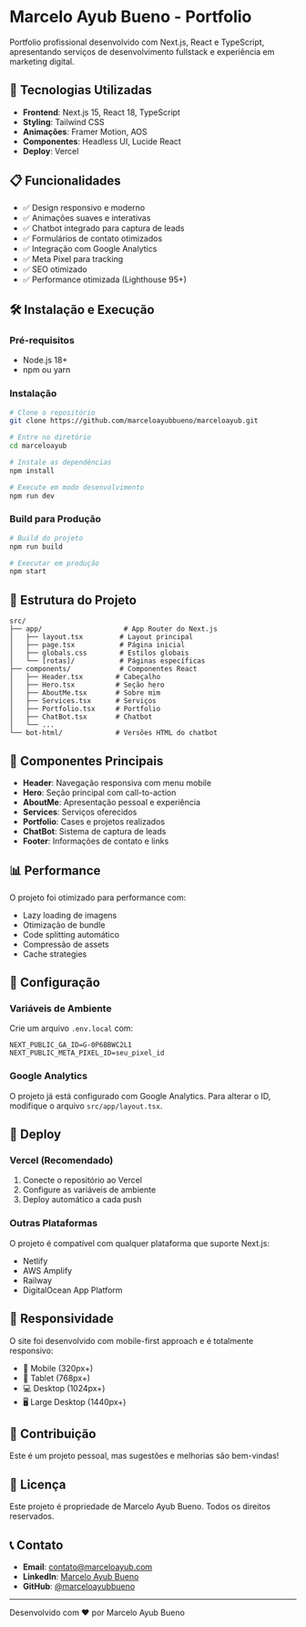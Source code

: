 # Marcelo Ayub Bueno - Portfolio

Portfolio profissional desenvolvido com Next.js, React e TypeScript, apresentando serviços de desenvolvimento fullstack e experiência em marketing digital.

## 🚀 Tecnologias Utilizadas

- **Frontend**: Next.js 15, React 18, TypeScript
- **Styling**: Tailwind CSS
- **Animações**: Framer Motion, AOS
- **Componentes**: Headless UI, Lucide React
- **Deploy**: Vercel

## 📋 Funcionalidades

- ✅ Design responsivo e moderno
- ✅ Animações suaves e interativas
- ✅ Chatbot integrado para captura de leads
- ✅ Formulários de contato otimizados
- ✅ Integração com Google Analytics
- ✅ Meta Pixel para tracking
- ✅ SEO otimizado
- ✅ Performance otimizada (Lighthouse 95+)

## 🛠️ Instalação e Execução

### Pré-requisitos
- Node.js 18+ 
- npm ou yarn

### Instalação
```bash
# Clone o repositório
git clone https://github.com/marceloayubbueno/marceloayub.git

# Entre no diretório
cd marceloayub

# Instale as dependências
npm install

# Execute em modo desenvolvimento
npm run dev
```

### Build para Produção
```bash
# Build do projeto
npm run build

# Executar em produção
npm start
```

## 📁 Estrutura do Projeto

```
src/
├── app/                    # App Router do Next.js
│   ├── layout.tsx         # Layout principal
│   ├── page.tsx           # Página inicial
│   ├── globals.css        # Estilos globais
│   └── [rotas]/           # Páginas específicas
├── components/            # Componentes React
│   ├── Header.tsx        # Cabeçalho
│   ├── Hero.tsx          # Seção hero
│   ├── AboutMe.tsx       # Sobre mim
│   ├── Services.tsx      # Serviços
│   ├── Portfolio.tsx     # Portfolio
│   ├── ChatBot.tsx       # Chatbot
│   └── ...
└── bot-html/             # Versões HTML do chatbot
```

## 🎨 Componentes Principais

- **Header**: Navegação responsiva com menu mobile
- **Hero**: Seção principal com call-to-action
- **AboutMe**: Apresentação pessoal e experiência
- **Services**: Serviços oferecidos
- **Portfolio**: Cases e projetos realizados
- **ChatBot**: Sistema de captura de leads
- **Footer**: Informações de contato e links

## 📊 Performance

O projeto foi otimizado para performance com:
- Lazy loading de imagens
- Otimização de bundle
- Code splitting automático
- Compressão de assets
- Cache strategies

## 🔧 Configuração

### Variáveis de Ambiente
Crie um arquivo `.env.local` com:
```env
NEXT_PUBLIC_GA_ID=G-0P6BBWC2L1
NEXT_PUBLIC_META_PIXEL_ID=seu_pixel_id
```

### Google Analytics
O projeto já está configurado com Google Analytics. Para alterar o ID, modifique o arquivo `src/app/layout.tsx`.

## 🚀 Deploy

### Vercel (Recomendado)
1. Conecte o repositório ao Vercel
2. Configure as variáveis de ambiente
3. Deploy automático a cada push

### Outras Plataformas
O projeto é compatível com qualquer plataforma que suporte Next.js:
- Netlify
- AWS Amplify
- Railway
- DigitalOcean App Platform

## 📱 Responsividade

O site foi desenvolvido com mobile-first approach e é totalmente responsivo:
- 📱 Mobile (320px+)
- 📱 Tablet (768px+)
- 💻 Desktop (1024px+)
- 🖥️ Large Desktop (1440px+)

## 🤝 Contribuição

Este é um projeto pessoal, mas sugestões e melhorias são bem-vindas!

## 📄 Licença

Este projeto é propriedade de Marcelo Ayub Bueno. Todos os direitos reservados.

## 📞 Contato

- **Email**: contato@marceloayub.com
- **LinkedIn**: [Marcelo Ayub Bueno](https://linkedin.com/in/marceloayubbueno)
- **GitHub**: [@marceloayubbueno](https://github.com/marceloayubbueno)

---

Desenvolvido com ❤️ por Marcelo Ayub Bueno
